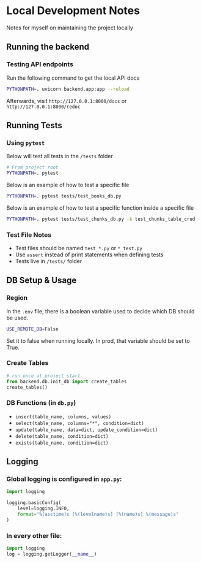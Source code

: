 
# Local Development Notes

Notes for myself on maintaining the project locally

## Running the backend

### Testing API endpoints
Run the following command to get the local API docs
```bash
PYTHONPATH=. uvicorn backend.app:app --reload
```
Afterwards, visit `http://127.0.0.1:8000/docs` or `http://127.0.0.1:8000/redoc`

## Running Tests

### Using `pytest`

Below will test all tests in the `/tests` folder
```bash
# From project root
PYTHONPATH=. pytest
```
Below is an example of how to test a specific file
```bash
PYTHONPATH=. pytest tests/test_books_db.py
```
Below is an example of how to test a specific function inside a specific file
```bash
PYTHONPATH=. pytest tests/test_chunks_db.py -k test_chunks_table_crud
```
### Test File Notes
- Test files should be named `test_*.py` or `*_test.py`
- Use `assert` instead of print statements when defining tests
- Tests live in `/tests/` folder

## DB Setup & Usage

### Region

In the `.env` file, there is a boolean variable used to decide which DB should be used.
```bash
USE_REMOTE_DB=False
```
Set it to false when running locally. In prod, that variable should be set to True.

### Create Tables
```python
# run once at project start
from backend.db.init_db import create_tables
create_tables()
```

### DB Functions (in `db.py`)
- `insert(table_name, columns, values)`
- `select(table_name, columns="*", condition=dict)`
- `update(table_name, data=dict, update_condition=dict)`
- `delete(table_name, condition=dict)`
- `exists(table_name, condition=dict)`

## Logging

### Global logging is configured in `app.py`:

```python
import logging

logging.basicConfig(
    level=logging.INFO,
    format="%(asctime)s [%(levelname)s] [%(name)s] %(message)s"
)
```

### In every other file:

```python
import logging
log = logging.getLogger(__name__)
```
